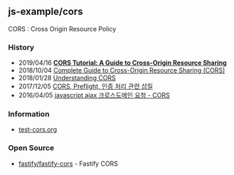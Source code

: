 ## js-example/cors
CORS : Cross Origin Resource Policy


### History
- 2019/04/16 [**CORS Tutorial: A Guide to Cross-Origin Resource Sharing**](https://auth0.com/blog/cors-tutorial-a-guide-to-cross-origin-resource-sharing/)
- 2018/10/04 [Complete Guide to Cross-Origin Resource Sharing (CORS)](https://www.keycdn.com/support/cors)
- 2018/01/28 [Understanding CORS](https://medium.com/@baphemot/understanding-cors-18ad6b478e2b)
- 2017/12/05 [CORS, Preflight, 인증 처리 관련 삽질](https://www.popit.kr/cors-preflight-%EC%9D%B8%EC%A6%9D-%EC%B2%98%EB%A6%AC-%EA%B4%80%EB%A0%A8-%EC%82%BD%EC%A7%88/)
- 2016/04/05 [javascript ajax 크로스도메인 요청 - CORS](https://brunch.co.kr/@adrenalinee31/1)


### Information
- [test-cors.org](https://www.test-cors.org/)


### Open Source
- [fastify/fastify-cors](https://github.com/fastify/fastify-cors) - Fastify CORS
